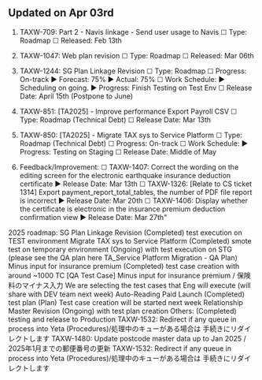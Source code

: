## Updated on Apr 03rd

1. TAXW-709: Part 2 - Navis linkage - Send user usage to Navis
 ☐ Type: Roadmap
 ☐ Released: Feb 13th

2. TAXW-1047: Web plan revision
 ☐ Type: Roadmap
 ☐ Released: Mar 06th

3. TAXW-1244: SG Plan Linkage Revision
 ☐ Type: Roadmap
 ☐ Progress: On-track
     ► Forecast: 75%
     ► Actual: 75%
 ☐ Work Schedule:
     ► Scheduling on going. 
     ► Progress: Finish Testing on Test Env
 ☐ Release Date: April 15th (Postpone to June)

4. TAXW-851: [TA2025] - Improve performance Export Payroll CSV
 ☐ Type: Roadmap (Technical Debt)
 ☐ Release Date: Mar 13th

5. TAXW-850: [TA2025] - Migrate TAX sys to Service Platform
 ☐ Type: Roadmap (Technical Debt)
 ☐ Progress: On-track
 ☐ Work Schedule:
     ► Progress: Testing on Staging
 ☐ Release Date: Middle of May

6. Feedback/Improvement:
 ☐ TAXW-1407: Correct the wording on the editing screen for the electronic earthquake insurance deduction certificate
      ► Release Date: Mar 13th
 ☐ TAXW-1326: [Relate to CS ticket 1314] Export payment_report_total_tables, the number of PDF file report is incorrect
      ► Release Date: Mar 20th
 ☐ TAXW-1406: Display whether the certificate is electronic in the insurance premium deduction confirmation view
      ► Release Date: Mar 27th"

2025 roadmap:
SG Plan Linkage Revision
(Completed) test execution on TEST environment
Migrate TAX sys to Service Platform 
(Completed) smote test on temporary environment
(Ongoing) with test execution on STG (please see the QA plan here TA_Service Platform Migration - QA Plan)
Minus input for insurance premium
(Completed) test case creation with around ~1000 TC [QA Test Case] Minus input for insurance premium / 保険料のマイナス入力
We are selecting the test cases that Eng will execute (will share with DEV team next week)
Auto-Reading Paid Launch
(Completed) test plan
(Plan) Test case creation will be started next week
Relationship Master Revision
(Ongoing) with test plan creation 
Others: (Completed) testing and release to Production
TAXW-1532: Redirect if any queue in process into Yeta (Procedures)/処理中のキューがある場合は 手続きにリダイレクトします 
TAXW-1480: Update postcode master data up to Jan 2025 / 2025年1月までの郵便番号の更新
TAXW-1532: Redirect if any queue in process into Yeta (Procedures)/処理中のキューがある場合は 手続きにリダイレクトします 
